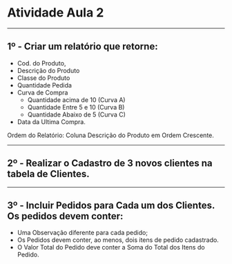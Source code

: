 # Atividade Aula 2

---

## 1º - Criar um relatório que retorne:
 - Cod. do Produto,
 - Descrição do Produto
 - Classe do Produto
 - Quantidade Pedida
 - Curva de Compra
      - Quantidade acima de 10 (Curva A)
      - Quantidade Entre 5 e 10 (Curva B)
      - Quantidade Abaixo de 5 (Curva C)
 - Data da Ultima Compra.


Ordem do Relatório: Coluna Descrição do Produto em Ordem Crescente.

---

## 2º - Realizar o Cadastro de 3 novos clientes na tabela de Clientes.

---

## 3º - Incluir Pedidos para Cada um dos Clientes. Os pedidos devem conter: 
 - Uma Observação diferente para cada pedido;
 - Os Pedidos devem conter, ao menos, dois itens de pedido cadastrado.
 - O Valor Total do Pedido deve conter a Soma do Total dos Itens do Pedido.
